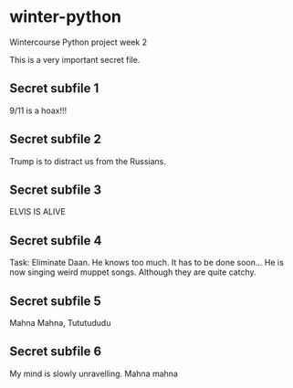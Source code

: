 # winter-python
Wintercourse Python project week 2

This is a very important secret file.

## Secret subfile 1
9/11 is a hoax!!! 

## Secret subfile 2
Trump is to distract us from the Russians.

## Secret subfile 3
ELVIS IS ALIVE

## Secret subfile 4
Task: Eliminate Daan. He knows too much. It has to be done soon... He is now singing weird muppet songs. Although they are quite catchy.

## Secret subfile 5
Mahna Mahna, Tututududu

## Secret subfile 6
My mind is slowly unravelling. Mahna mahna
